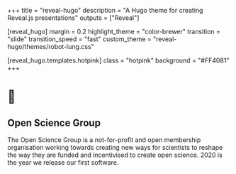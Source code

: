 +++
title = "reveal-hugo"
description = "A Hugo theme for creating Reveal.js presentations"
outputs = ["Reveal"]

[reveal_hugo]
margin = 0.2
highlight_theme = "color-brewer"
transition = "slide"
transition_speed = "fast"
custom_theme = "reveal-hugo/themes/robot-lung.css"

[reveal_hugo.templates.hotpink]
class = "hotpink"
background = "#FF4081"
+++

# 🔬

## Open Science Group

The Open Science Group is a not-for-profit and open membership organisation working towards creating new ways for scientists to reshape the way they are funded and incentivised to create open science. 2020 is the year we release our first software.

